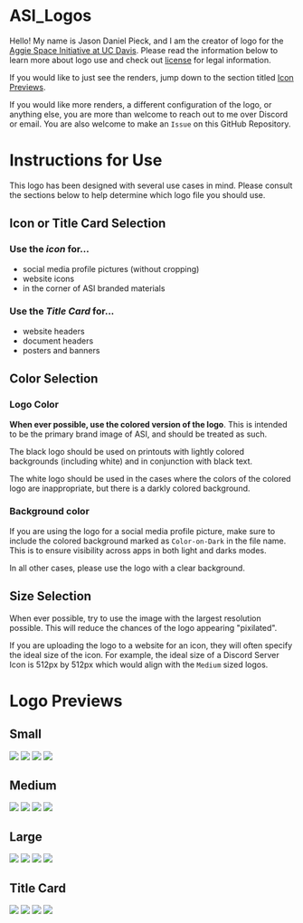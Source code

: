 # ASI_Logos
Hello! My name is Jason Daniel Pieck, and I am the creator of logo for the [Aggie Space Initiative at UC Davis](https://www.asidavis.org/). Please read the information below to learn more about logo use and check out [license](LICENSE.txt) for legal information.

If you would like to just see the renders, jump down to the section titled [Icon Previews](#icon-previews).

If you would like more renders, a different configuration of the logo, or anything else, you are more than welcome to reach out to me over Discord or email. You are also welcome to make an `Issue` on this GitHub Repository.

# Instructions for Use 
This logo has been designed with several use cases in mind. Please consult the sections below to help determine which logo file you should use.
## Icon or Title Card Selection
### Use the *icon* for...
- social media profile pictures (without cropping)
- website icons
- in the corner of ASI branded materials

### Use the *Title Card* for...
- website headers
- document headers
- posters and banners

## Color Selection
### Logo Color
**When ever possible, use the colored version of the logo**. This is intended to be the primary brand image of ASI, and should be treated as such.

The black logo should be used on printouts with lightly colored backgrounds (including white) and in conjunction with black text. 

The white logo should be used in the cases where the colors of the colored logo are inappropriate, but there is a darkly colored background. 

### Background color 
If you are using the logo for a social media profile picture, make sure to include the colored background marked as `Color-on-Dark` in the file name. This is to ensure visibility across apps in both light and darks modes.

In all other cases, please use the logo with a clear background. 

## Size Selection
When ever possible, try to use the image with the largest resolution possible. This will reduce the chances of the logo appearing "pixilated".

If you are uploading the logo to a website for an icon, they will often specify the ideal size of the icon. For example, the ideal size of a Discord Server Icon is 512px by 512px which would align with the `Medium` sized logos. 

# Logo Previews
## Small
![](1%20-%20Logo%20Icon%20Renders/ASI_Logo_Color-on-Dark_Small.png)
![](1%20-%20Logo%20Icon%20Renders/ASI_Logo_Color-on-Clear_Small.png)
![](1%20-%20Logo%20Icon%20Renders/ASI_Logo_Black-on-Clear_Small.png)
![](1%20-%20Logo%20Icon%20Renders/ASI_Logo_White-on-Clear_Small.png)
## Medium
![](1%20-%20Logo%20Icon%20Renders/ASI_Logo_Color-on-Dark_Medium.png)
![](1%20-%20Logo%20Icon%20Renders/ASI_Logo_Color-on-Clear_Medium.png)
![](1%20-%20Logo%20Icon%20Renders/ASI_Logo_Black-on-Clear_Medium.png)
![](1%20-%20Logo%20Icon%20Renders/ASI_Logo_White-on-Clear_Medium.png)
## Large
![](1%20-%20Logo%20Icon%20Renders/ASI_Logo_Color-on-Dark_Large.png)
![](1%20-%20Logo%20Icon%20Renders/ASI_Logo_Color-on-Clear_Large.png)
![](1%20-%20Logo%20Icon%20Renders/ASI_Logo_Black-on-Clear_Large.png)
![](1%20-%20Logo%20Icon%20Renders/ASI_Logo_White-on-Clear_Large.png)
## Title Card
![](2%20-%20Title%20Card%20Renders/ASI_Title_Color-on-Dark_Medium.png)
![](2%20-%20Title%20Card%20Renders/ASI_Title_Color-on-Clear_Medium.png)
![](2%20-%20Title%20Card%20Renders/ASI_Title_White-on-Clear_Medium.png)
![](2%20-%20Title%20Card%20Renders/ASI_Title_Black-on-Clear_Medium.png)